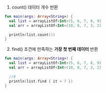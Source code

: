 1. count() 데이터 개수 반환  
```kotlin   
fun main(args: Array<String>) {
  val list = arrayListOf<Int>(5, 6, 7, 8, 9)
  val arr = arrayListOf<Int>(10, 8, 7, 3, 2)
  
  println(list.count())
}
```
2. find() 조건에 만족하는 **가장 첫 번째 데이터** 반환  
```kotlin   
fun main(args: Array<String>) {
  val list = arrayListOf<Int>(5, 6, 7, 8, 9)
  val arr = arrayListOf<Int>(10, 8, 7, 3, 2)
  
  //8
  println(list.find { it > 7 })
}
```



























